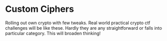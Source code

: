 # Custom Ciphers

Rolling out own crypto with few tweaks. Real world practical crypto ctf challenges will be like these. Hardly they are any straightforward or falls into particular category. This will broaden thinking!
